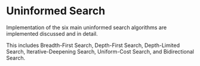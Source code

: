 # Uninformed Search
Implementation of the six main uninformed search algorithms are implemented discussed and in detail.

This includes Breadth-First Search, Depth-First Search, Depth-Limited Search, Iterative-Deepening Search, Uniform-Cost Search, and Bidirectional Search.
